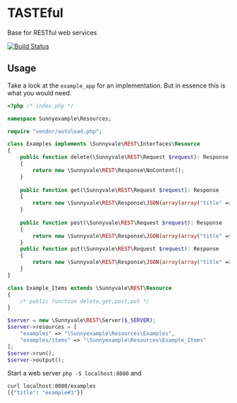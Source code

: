 # TASTEful

Base for RESTful web services

[![Build Status](https://travis-ci.org/domolicious/tasteful.svg?branch=master)](https://travis-ci.org/domolicious/tasteful)

## Usage

Take a look at the `example_app` for an implementation. But in essence this is what you would need.

```php
<?php /* index.php */

namespace Sunnyexample\Resources;

require "vendor/autoload.php";

class Examples implements \Sunnyvale\REST\Interfaces\Resource
{
    public function delete(\Sunnyvale\REST\Request $request): Response
    {
        return new \Sunnyvale\REST\Response\NoContent();
    }
    
    public function get(\Sunnyvale\REST\Request $request): Response
    {
        return new \Sunnyvale\REST\Response\JSON(array(array("title" => "example#1")));
    }
    
    public function post(\Sunnyvale\REST\Request $request): Response
    {
        return new \Sunnyvale\REST\Response\JSON(array(array("title" => "example#1")));
    }
    public function put(\Sunnyvale\REST\Request $request): Response
    {
        return new \Sunnyvale\REST\Response\JSON(array(array("title" => "example#1")));
    }
}

class Example_Items extends \Sunnyvale\REST\Resource
{
    /* public function delete,get,post,put */
}

$server = new \Sunnyvale\REST\Server($_SERVER);
$server->resources = [
    "examples" => "\Sunnyexample\Resources\Examples",
    "examples/items" => "\Sunnyexample\Resources\Example_Items"
];
$server->run();
$server->output();
```

Start a web server `php -S localhost:8080` and 

```bash
curl localhost:8080/examples
[{"title": "example#1"}]
```
